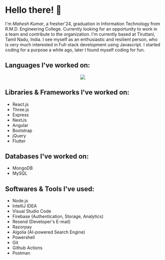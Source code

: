 # Hello there! 👋
I'm *Mahesh Kumar*, a fresher'24, graduation in Information Technology from R.M.D. Engineering College. Currently looking for an opportunity to work in a team and contribute to the organization. I'm currently based at Tiruttani, Tamil Nadu, India. I see myself as an enthusiastic and resilient person, who is very much interested in Full-stack development using Javascript. I started coding for a purpose a while ago, later I found myself coding for fun. 
<br />

## Languages I've worked on:
<p align="center">
  <a href="https://skillicons.dev">
    <img src="https://skillicons.dev/icons?i=c,cpp,java,js,ts,html,css,powershell" />
  </a>
</p>

## Libraries & Frameworks I've worked on:
* React.js
* Three.js
* Express
* NextJs
* Angular
* Bootstrap
* jQuery
* Flutter

## Databases I've worked on:
* MongoDB
* MySQL

## Softwares & Tools I've used:
* Node.js
* IntelliJ IDEA
* Visual Studio Code
* Firebase (Authentication, Storage, Analytics)
* Resend (Developer's E-mail)
* Razorpay
* Algolia (AI-powered Search Engine)
* Powershell
* Git
* Github Actions
* Postman
